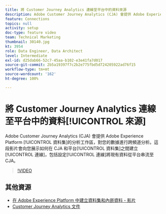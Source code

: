 ```yaml
---
title: 將 Customer Journey Analytics 連線至平台中的資料來源
description: Adobe Customer Journey Analytics (CJA) 會提供 Adobe Experience Platform 資料集的分析工作區，對您的數據進行跨頻道分析。這段影片會向您展示如何在 CJA 和平台資料集之間建立連線，包括設定連線將現有資料從平台串流至 CJA。
feature: Connections
topics: null
activity: setup
doc-type: feature video
team: Technical Marketing
thumbnail: 30140.jpg
kt: 3954
role: Data Engineer, Data Architect
level: Intermediate
exl-id: d25dab66-52c7-45aa-b102-e3e41fa7d017
source-git-commit: 2b5a19397f7c2b2e775fbd5d724205922ad76f15
workflow-type: tm+mt
source-wordcount: '162'
ht-degree: 100%

---
```


# 將 Customer Journey Analytics 連線至平台中的資料[!UICONTROL 來源]

Adobe Customer Journey Analytics (CJA) 會提供 Adobe Experience Platform [!UICONTROL 資料集]的分析工作區，對您的數據進行跨頻道分析。這段影片會向您展示如何在 CJA 和平台[!UICONTROL 資料集]之間建立[!UICONTROL 連線]，包括設定[!UICONTROL 連線]將現有資料從平台串流至 CJA。

>[!VIDEO](https://video.tv.adobe.com/v/30140/?quality=12&enable10seconds=on&speedcontrol=on)

## 其他資源

* [在 Adobe Experience Platform 中建立資料集和內嵌資料 - 影片](https://docs.adobe.com/content/help/zh-Hant/platform-learn/tutorials/data-ingestion/create-datasets-and-ingest-data.html)
* [Customer Journey Analytics 文件](https://docs.adobe.com/content/help/zh-Hant/analytics-platform/using/cja-landing.html)
